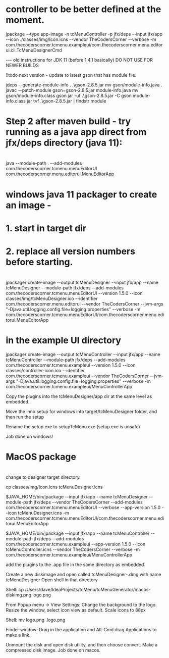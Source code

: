 # controller to be better defined at the moment.

jpackage --type app-image -n tcMenuController -p jfx/deps --input jfx/app --icon ./classes/img/Icon.icns --vendor TheCodersCorner --verbose -m com.thecoderscorner.tcmenu.exampleui/com.thecoderscorner.menu.editorui.cli.TcMenuDesignerCmd

--- old instructions for JDK 11 (before 1.4.1 basically) DO NOT USE FOR NEWER BUILDS


!!todo next version - update to latest gson that has module file.

jdeps --generate-module-info . .\gson-2.8.5.jar
mv gson/module-info.java .
javac --patch-module gson=gson-2.8.5.jar module-info.java
mv gson/module-info.class gson
jar -uf .\gson-2.8.5.jar -C gson module-info.class
jar tvf .\gson-2.8.5.jar | findstr module

#
# Step 2 after maven build - try running as a java app direct from jfx/deps directory (java 11):
#

java --module-path . --add-modules com.thecoderscorner.tcmenu.menuEditorUI com.thecoderscorner.menu.editorui.MenuEditorApp

#
# windows java 11 packager to create an image -
# 1. start in target dir
# 2. replace all version numbers before starting.
#

jpackager create-image --output tcMenuDesigner --input jfx/app --name tcMenuDesigner --module-path jfx/deps --add-modules com.thecoderscorner.tcmenu.menuEditorUI --version 1.5.0 --icon classes/img/tcMenuDesigner.ico --identifier com.thecoderscorner.menu.editorui --vendor TheCodersCorner --jvm-args "-Djava.util.logging.config.file=logging.properties" --verbose -m com.thecoderscorner.tcmenu.menuEditorUI/com.thecoderscorner.menu.editorui.MenuEditorApp

# in the example UI directory

jpackager create-image --output tcMenuController --input jfx/app --name tcMenuController --module-path jfx/deps --add-modules com.thecoderscorner.tcmenu.exampleui --version 1.5.0 --icon classes/controller-icon.ico --identifier com.thecoderscorner.tcmenu.exampleui --vendor TheCodersCorner --jvm-args "-Djava.util.logging.config.file=logging.properties" --verbose -m com.thecoderscorner.tcmenu.exampleui/MenuControllerApp

Copy the plugins into the tcMenuDesigner/app dir at the same level as embedded.

Move the inno setup for windows into target/tcMenuDesigner folder, and then run the setup

Rename the setup.exe to setupTcMenu.exe (setup.exe is unsafe)

Job done on windows!

#
# MacOS package
#

change to designer target directory.

cp classes/img/Icon.icns tcMenuDesigner.icns

$JAVA_HOME/bin/jpackage --input jfx/app --name tcMenuDesigner --module-path jfx/deps --vendor TheCodersCorner  --add-modules com.thecoderscorner.tcmenu.menuEditorUI --verbose --app-version 1.5.0 --icon tcMenuDesigner.icns -m com.thecoderscorner.tcmenu.menuEditorUI/com.thecoderscorner.menu.editorui.MenuEditorApp

$JAVA_HOME/bin/jpackage --input jfx/app --name tcMenuController --module-path jfx/deps --add-modules com.thecoderscorner.tcmenu.exampleui --app-version 1.5.0 --icon tcMenuController.icns --vendor TheCodersCorner --verbose -m com.thecoderscorner.tcmenu.exampleui/MenuControllerApp

add the plugins to the .app file in the same directory as embedded.

Create a new diskimage and open called tcMenuDesigner-<version>.dmg with name tcMenuDesigner
Open shell in that directory

Shell: cp /Users/dave/IdeaProjects/tcMenu/tcMenuGenerator/macos-diskimg.png logo.png

From Popup menu -> View Settings: Change the background to the logo. Resize the window, select icon view as default. Scale icons to 88px

Shell: mv logo.png .logo.png

Finder window: Drag in the application and Alt-Cmd drag Applications to make a link.

Unmount the disk and open disk utility, and then choose convert. Make a compressed disk image. Job done on macos.
